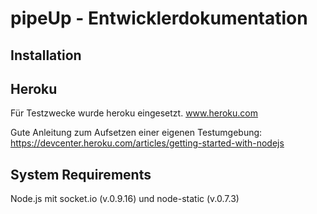 pipeUp - Entwicklerdokumentation
======

## Installation

## Heroku
Für Testzwecke wurde heroku eingesetzt.
www.heroku.com

Gute Anleitung zum Aufsetzen einer eigenen Testumgebung:
https://devcenter.heroku.com/articles/getting-started-with-nodejs

## System Requirements
Node.js mit socket.io (v.0.9.16) und node-static (v.0.7.3)
